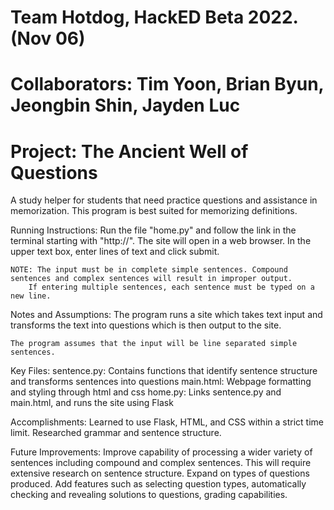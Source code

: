 # Team Hotdog, HackED Beta 2022. (Nov 06)
# Collaborators: Tim Yoon, Brian Byun, Jeongbin Shin, Jayden Luc

# Project: The Ancient Well of Questions

A study helper for students that need practice questions and assistance in memorization. This program is best suited for memorizing definitions.

Running Instructions:
    Run the file "home.py" and follow the link in the terminal starting with "http://". The site will open in a web browser.
    In the upper text box, enter lines of text and click submit.
    
    NOTE: The input must be in complete simple sentences. Compound sentences and complex sentences will result in improper output.
        If entering multiple sentences, each sentence must be typed on a new line.
    
Notes and Assumptions:
    The program runs a site which takes text input and transforms the text into questions which is then output to the site.

    The program assumes that the input will be line separated simple sentences.

Key Files:
    sentence.py: Contains functions that identify sentence structure and transforms sentences into questions
    main.html: Webpage formatting and styling through html and css
    home.py: Links sentence.py and main.html, and runs the site using Flask

Accomplishments:
    Learned to use Flask, HTML, and CSS within a strict time limit.
    Researched grammar and sentence structure.

Future Improvements:
    Improve capability of processing a wider variety of sentences including compound and complex sentences. This will require extensive research on sentence structure.
    Expand on types of questions produced.
    Add features such as selecting question types, automatically checking and revealing solutions to questions, grading capabilities.
    
